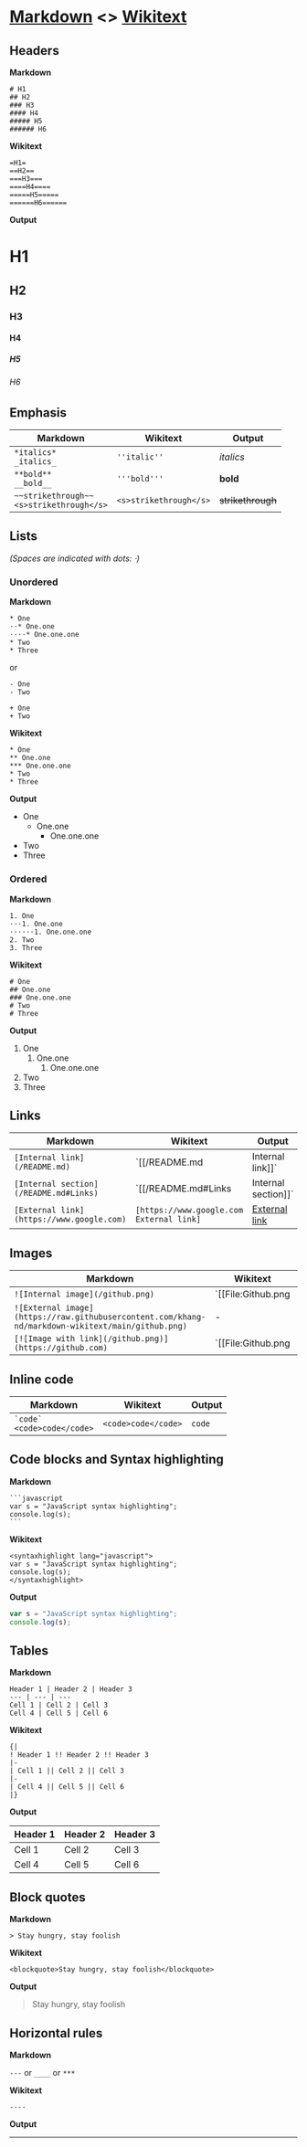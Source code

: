 # [Markdown](https://en.wikipedia.org/wiki/Markdown) <> [Wikitext](https://en.wikipedia.org/wiki/Help:Wikitext)

## Headers

**Markdown**


```
# H1
## H2
### H3
#### H4
##### H5
###### H6
```

**Wikitext**

```
=H1=
==H2==
===H3===
====H4====
=====H5=====
======H6======
```

**Output**
# H1
## H2
### H3
#### H4
##### H5
###### H6

## Emphasis

Markdown | Wikitext | Output
-- | -- | --
`*italics*`<br>`_italics_` | `''italic''` | _italics_
`**bold**`<br>`__bold__` | `'''bold'''` | __bold__
`~~strikethrough~~`<br>`<s>strikethrough</s>` | `<s>strikethrough</s>` | ~~strikethrough~~

## Lists
*(Spaces are indicated with dots: ⋅)*

### Unordered

**Markdown**

```
* One
⋅⋅* One.one
⋅⋅⋅⋅* One.one.one
* Two
* Three
```

or

```
- One
- Two

+ One
+ Two
```

**Wikitext**

```
* One
** One.one
*** One.one.one
* Two
* Three
```

**Output**

* One
  * One.one
    * One.one.one
* Two
* Three

### Ordered

**Markdown**

```
1. One
⋅⋅⋅1. One.one
⋅⋅⋅⋅⋅⋅1. One.one.one
2. Two
3. Three
```

**Wikitext**

```
# One
## One.one
### One.one.one
# Two
# Three
```

**Output**

1. One
   1. One.one
      1. One.one.one
2. Two
3. Three

## Links

Markdown | Wikitext | Output
-- | -- | --
`[Internal link](/README.md)` | `[[/README.md|Internal link]]` | [Internal link](/README.md)
`[Internal section](/README.md#Links)` | `[[/README.md#Links|Internal section]]` | [Internal section](/README.md#Links)
`[External link](https://www.google.com)` | `[https://www.google.com External link]` | [External link](https://www.google.com)

## Images

Markdown | Wikitext | Output
-- | -- | --
`![Internal image](/github.png)` | `[[File:Github.png|alt=Internal image]]` | ![Internal image](/github.png)
`![External image](https://raw.githubusercontent.com/khang-nd/markdown-wikitext/main/github.png)` | - | ![External image](https://raw.githubusercontent.com/khang-nd/markdown-wikitext/main/github.png)
`[![Image with link](/github.png)](https://github.com)` | `[[File:Github.png|link=https://github.com]]` | [![Image with link](/github.png)](https://github.com)

## Inline code

Markdown | Wikitext | Output
-- | -- | --
`` `code` ``<br>`<code>code</code>` | `<code>code</code>` | `code`

## Code blocks and Syntax highlighting

**Markdown**

````
```javascript
var s = "JavaScript syntax highlighting";
console.log(s);
```
````

**Wikitext**

```
<syntaxhighlight lang="javascript">
var s = "JavaScript syntax highlighting";
console.log(s);
</syntaxhighlight>
```

**Output**

```javascript
var s = "JavaScript syntax highlighting";
console.log(s);
```

## Tables

**Markdown**

```
Header 1 | Header 2 | Header 3
--- | --- | ---
Cell 1 | Cell 2 | Cell 3
Cell 4 | Cell 5 | Cell 6
```

**Wikitext**

```
{|
! Header 1 !! Header 2 !! Header 3
|-
| Cell 1 || Cell 2 || Cell 3
|-
| Cell 4 || Cell 5 || Cell 6
|}
```

**Output**

Header 1 | Header 2 | Header 3
--- | --- | ---
Cell 1 | Cell 2 | Cell 3
Cell 4 | Cell 5 | Cell 6

## Block quotes

**Markdown**

```
> Stay hungry, stay foolish
```

**Wikitext**

```
<blockquote>Stay hungry, stay foolish</blockquote>
```

**Output**

> Stay hungry, stay foolish

## Horizontal rules

**Markdown**

`---` or `____` or `***`

**Wikitext**

`----`

**Output**

---
